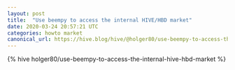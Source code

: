 ```yaml
---
layout: post
title:  "Use beempy to access the internal HIVE/HBD market"
date: 2020-03-24 20:57:21 UTC
categories: howto market
canonical_url: https://hive.blog/hive/@holger80/use-beempy-to-access-the-internal-hive-hbd-market
---
```

{% hive holger80/use-beempy-to-access-the-internal-hive-hbd-market %}
